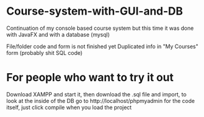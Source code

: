 # Course-system-with-GUI-and-DB
Continuation of my console based course system but this time it was done with JavaFX and with a database (mysql)

File/folder code and form is not finished yet
Duplicated info in "My Courses" form (probably shit SQL code)

# For people who want to try it out
Download XAMPP and start it, then download the .sql file and import, to look at the inside of the DB go to http://localhost/phpmyadmin
for the code itself, just click compile when you load the project
